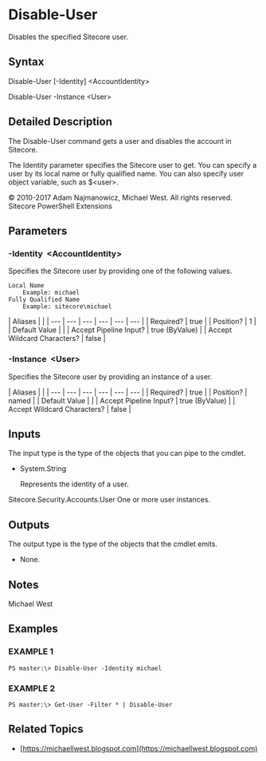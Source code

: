 # Disable-User

Disables the specified Sitecore user.

## Syntax

Disable-User \[-Identity\] &lt;AccountIdentity&gt;

Disable-User -Instance &lt;User&gt;

## Detailed Description

The Disable-User command gets a user and disables the account in Sitecore.

The Identity parameter specifies the Sitecore user to get. You can specify a user by its local name or fully qualified name. You can also specify user object variable, such as $&lt;user&gt;.

© 2010-2017 Adam Najmanowicz, Michael West. All rights reserved. Sitecore PowerShell Extensions

## Parameters

### -Identity  &lt;AccountIdentity&gt;

Specifies the Sitecore user by providing one of the following values.

```text
Local Name
    Example: michael
Fully Qualified Name
    Example: sitecore\michael 
```

| Aliases |  |
| --- | --- | --- | --- | --- | --- |
| Required? | true |
| Position? | 1 |
| Default Value |  |
| Accept Pipeline Input? | true \(ByValue\) |
| Accept Wildcard Characters? | false |

### -Instance  &lt;User&gt;

Specifies the Sitecore user by providing an instance of a user.

| Aliases |  |
| --- | --- | --- | --- | --- | --- |
| Required? | true |
| Position? | named |
| Default Value |  |
| Accept Pipeline Input? | true \(ByValue\) |
| Accept Wildcard Characters? | false |

## Inputs

The input type is the type of the objects that you can pipe to the cmdlet.

* System.String

  Represents the identity of a user.

Sitecore.Security.Accounts.User One or more user instances.

## Outputs

The output type is the type of the objects that the cmdlet emits.

* None. 

## Notes

Michael West

## Examples

### EXAMPLE 1

```text
PS master:\> Disable-User -Identity michael
```

### EXAMPLE 2

```text
PS master:\> Get-User -Filter * | Disable-User
```

## Related Topics

* [https://michaellwest.blogspot.com](https://michaellwest.blogspot.com) 

